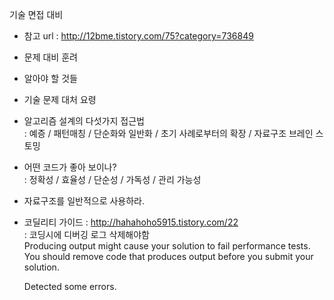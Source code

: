 기술 면접 대비
- 참고 url : http://12bme.tistory.com/75?category=736849<br>
- 문제 대비 훈려<br>
- 알아야 할 것들<br>
- 기술 문제 대처 요령<br>
- 알고리즘 설계의 다섯가지 접근법<br>
: 예증 / 패턴매칭 / 단순화와 일반화 / 초기 사례로부터의 확장 / 자료구조 브레인 스토밍<br>
- 어떤 코드가 좋아 보이나?<br>
: 정확성 / 효율성 / 단순성 / 가독성 / 관리 가능성<br>
- 자료구조를 일반적으로 사용하라.<br>
- 코딜리티 가이드 : http://hahahoho5915.tistory.com/22 <br>
: 코딩시에 디버깅 로그 삭제해야함<br>
  Producing output might cause your solution to fail performance tests.
  You should remove code that produces output before you submit your solution. 
  
  Detected some errors.